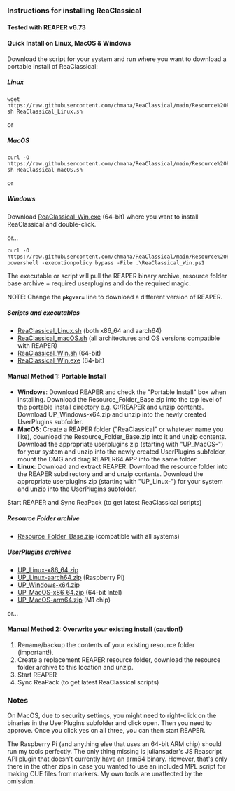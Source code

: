 ### Instructions for installing ReaClassical
#### Tested with REAPER v6.73

#### Quick Install on Linux, MacOS & Windows

Download the script for your system and run where you want to download a portable install of ReaClassical:
##### Linux
```
wget https://raw.githubusercontent.com/chmaha/ReaClassical/main/Resource%20Folders/ReaClassical_Linux.sh
sh ReaClassical_Linux.sh
```
or
##### MacOS
``` 
curl -O https://raw.githubusercontent.com/chmaha/ReaClassical/main/Resource%20Folders/ReaClassical_macOS.sh
sh ReaClassical_macOS.sh
```
or
##### Windows
Download [ReaClassical_Win.exe](https://raw.githubusercontent.com/chmaha/ReaClassical/main/Resource%20Folders/ReaClassical_Win.exe) (64-bit) where you want to install ReaClassical and double-click.

or...

```
curl -O https://raw.githubusercontent.com/chmaha/ReaClassical/main/Resource%20Folders/ReaClassical_Win.ps1
powershell -executionpolicy bypass -File .\ReaClassical_Win.ps1
```

The executable or script will pull the REAPER binary archive, resource folder base archive + required userplugins and do the required magic.

NOTE: Change the **`pkgver=`** line to download a different version of REAPER.

##### Scripts and executables

- [ReaClassical_Linux.sh](https://raw.githubusercontent.com/chmaha/ReaClassical/main/Resource%20Folders/ReaClassical_Linux.sh) (both x86_64 and aarch64)
- [ReaClassical_macOS.sh](https://raw.githubusercontent.com/chmaha/ReaClassical/main/Resource%20Folders/ReaClassical_macOS.sh) (all architectures and OS versions compatible with REAPER)
- [ReaClassical_Win.sh](https://raw.githubusercontent.com/chmaha/ReaClassical/main/Resource%20Folders/ReaClassical_Win.ps1) (64-bit)
- [ReaClassical_Win.exe](https://raw.githubusercontent.com/chmaha/ReaClassical/main/Resource%20Folders/ReaClassical_Win.exe) (64-bit)

#### Manual Method 1: Portable Install
* __Windows__: Download REAPER and check the "Portable Install" box when installing. Download the Resource_Folder_Base.zip into the top level of the portable install directory e.g. C:/REAPER and unzip contents. Download UP_Windows-x64.zip and unzip into the newly created UserPlugins subfolder.
* __MacOS__: Create a REAPER folder ("ReaClassical" or whatever name you like), download the Resource_Folder_Base.zip into it and unzip contents. Download the appropriate userplugins zip (starting with "UP_MacOS-") for your system and unzip into the newly created UserPlugins subfolder, mount the DMG and drag REAPER64.APP into the same folder.
* __Linux__: Download and extract REAPER. Download the resource folder into the REAPER subdirectory and and unzip contents. Download the appropriate userplugins zip (starting with "UP_Linux-") for your system and unzip into the UserPlugins subfolder.

Start REAPER and Sync ReaPack (to get latest ReaClassical scripts)

##### Resource Folder archive

- [Resource_Folder_Base.zip](https://github.com/chmaha/ReaClassical/blob/main/Resource%20Folders/Resource_Folder_Base.zip) (compatible with all systems)

##### UserPlugins archives

- [UP_Linux-x86_64.zip](https://github.com/chmaha/ReaClassical/raw/main/Resource%20Folders/UserPlugins/UP_Linux-x86_64.zip)
- [UP_Linux-aarch64.zip](https://github.com/chmaha/ReaClassical/raw/main/Resource%20Folders/UserPlugins/UP_Linux-aarch64.zip) (Raspberry Pi)
- [UP_Windows-x64.zip](https://github.com/chmaha/ReaClassical/raw/main/Resource%20Folders/UserPlugins/UP_Windows-x64.zip)
- [UP_MacOS-x86_64.zip](https://github.com/chmaha/ReaClassical/raw/main/Resource%20Folders/UserPlugins/UP_MacOS-x86_64.zip) (64-bit Intel)
- [UP_MacOS-arm64.zip](https://github.com/chmaha/ReaClassical/raw/main/Resource%20Folders/UserPlugins/UP_MacOS-arm64.zip) (M1 chip)



or...

#### Manual Method 2: Overwrite your existing install (caution!)
1. Rename/backup the contents of your existing resource folder (important!).
2. Create a replacement REAPER resource folder, download the resource folder archive to this location and unzip.
3. Start REAPER
4. Sync ReaPack (to get latest ReaClassical scripts)

### Notes

On MacOS, due to security settings, you might need to right-click on the binaries in the UserPlugins subfolder and click open. Then you need to approve. Once you click yes on all three, you can then start REAPER.

The Raspberry Pi (and anything else that uses an 64-bit ARM chip) should run my tools perfectly. The only thing missing is juliansader's JS Reascript API plugin that doesn't currently have an arm64 binary. However, that's only there in the other zips in case you wanted to use an included MPL script for making CUE files from markers. My own tools are unaffected by the omission.



